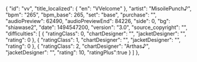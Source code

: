 {
      "id": "vv",
      "title_localized": {
        "en": "VVelcome"
      },
      "artist": "MisoilePunch♪",
      "bpm": "265",
      "bpm_base": 265,
      "set": "base",
      "purchase": "",
      "audioPreview": 62490,
      "audioPreviewEnd": 84226,
      "side": 0,
      "bg": "shiawase2",
      "date": 1494547200,
      "version": "3.0",
      "source_copyright": "",
      "difficulties": [
        {
          "ratingClass": 0,
          "chartDesigner": "",
          "jacketDesigner": "",
          "rating": 0
        },
        {
          "ratingClass": 1,
          "chartDesigner": "",
          "jacketDesigner": "",
          "rating": 0
        },
        {
          "ratingClass": 2,
          "chartDesigner": "Arthas♪",
          "jacketDesigner": "",
          "rating": 10,
          "ratingPlus":true
        }
      ]
    },